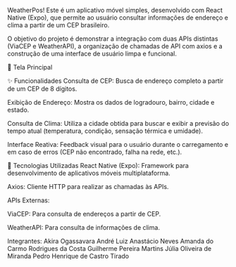 WeatherPos!
Este é um aplicativo móvel simples, desenvolvido com React Native (Expo), que permite ao usuário consultar informações de endereço e clima a partir de um CEP brasileiro.

O objetivo do projeto é demonstrar a integração com duas APIs distintas (ViaCEP e WeatherAPI), a organização de chamadas de API com axios e a construção de uma interface de usuário limpa e funcional.

📱 Tela Principal

✨ Funcionalidades
Consulta de CEP: Busca de endereço completo a partir de um CEP de 8 dígitos.

Exibição de Endereço: Mostra os dados de logradouro, bairro, cidade e estado.

Consulta de Clima: Utiliza a cidade obtida para buscar e exibir a previsão do tempo atual (temperatura, condição, sensação térmica e umidade).

Interface Reativa: Feedback visual para o usuário durante o carregamento e em caso de erros (CEP não encontrado, falha na rede, etc.).



🚀 Tecnologias Utilizadas
React Native (Expo): Framework para desenvolvimento de aplicativos móveis multiplataforma.


Axios: Cliente HTTP para realizar as chamadas às APIs.

APIs Externas:

ViaCEP: Para consulta de endereços a partir de CEP.

WeatherAPI: Para consulta de informações de clima.

Integrantes: 
Akira Ogassavara
André Luiz Anastácio Neves
Amanda do Carmo Rodrigues da Costa
Guilherme Pereira Martins
Júlia Oliveira de Miranda
Pedro Henrique de Castro Tirado

